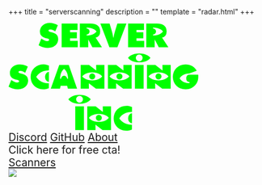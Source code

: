+++
title = "serverscanning"
description = ""
template = "radar.html"
+++

<div class="background"></div>
<div class="center">
  <div>
    <div>
      <svg
        width="99.390556mm"
        height="56.536186mm"
        viewBox="0 0 99.390556 56.536186"
        class="glow"
      >
        <g transform="translate(-48.47236,-108.88176)">
          <g
            aria-label="SERVER SCANNING INC"
            id="text236"
            style="fill: #00ff00"
          >
            <path
              d="m 64.233982,120.57737 1.42627,-3.48506 q 0.917773,0.65733 1.711523,0.97979 0.719336,0.31006 1.401465,0.31006 0.458886,0 0.731738,-0.17364 0.260449,-0.16123 0.260449,-0.47129 0,-0.50849 -1.314648,-0.79375 -0.533301,-0.11162 -0.669727,-0.13642 -1.401465,-0.34727 -2.133203,-1.21543 -0.731738,-0.83096 -0.731738,-2.15801 0,-1.99678 1.426269,-3.26181 1.42627,-1.26504 3.770313,-1.26504 1.041797,0 2.108398,0.28525 1.029395,0.28525 2.095996,0.85576 l -1.364257,3.24942 q -0.694532,-0.4837 -1.302247,-0.71934 -0.620117,-0.24805 -1.252636,-0.24805 -0.483692,0 -0.719336,0.14883 -0.260449,0.14883 -0.260449,0.43408 0,0.54571 1.860351,0.93018 0.347266,0.0868 0.458887,0.11162 1.252637,0.28525 2.021582,1.16582 0.744141,0.89297 0.744141,2.17041 0,2.05879 -1.500684,3.37344 -1.488281,1.30224 -3.869531,1.30224 -1.252637,0 -2.455664,-0.34726 -1.178223,-0.31006 -2.443262,-1.0418 z"
            />
            <path
              d="m 76.301462,121.64397 v -12.45195 h 8.321973 v 3.37344 h -3.931543 v 1.20302 h 3.571875 v 3.18741 h -3.571875 v 1.31465 h 4.043164 v 3.37343 z"
            />
            <path
              d="m 94.570113,113.38401 q -0.471289,-0.59531 -1.141015,-1.04179 -1.63711,-1.0418 -4.067969,-1.0418 v 0.47129 q 0.644922,0 1.103808,0.47129 0.47129,0.47129 0.47129,1.12861 0,0.66973 -0.47129,1.14102 -0.458886,0.45888 -1.103808,0.45888 v 0.47129 q 2.418457,0 4.067969,-1.02939 0.669726,-0.42168 1.141015,-1.0294 z m -8.743652,8.25996 v -12.45195 h 5.630664 q 2.443262,0 3.733105,1.079 1.289844,1.07901 1.289844,3.11299 0,1.33946 -0.644922,2.18281 -0.644922,0.85577 -1.761133,1.00459 l 3.323829,5.07256 h -5.010547 l -2.17041,-4.11758 v 4.11758 z"
            />
            <path
              d="m 101.31501,121.64397 -4.7501,-12.45195 h 4.84932 q 0.5333,1.86035 1.0914,3.7083 0.55811,1.83555 0.83096,3.74551 h 0.0868 q 0.33486,-1.89756 0.90537,-3.74551 0.5705,-1.84795 1.12861,-3.7083 h 4.7625 l -4.73769,12.45195 z"
            />
            <path
              d="m 111.08574,121.64397 v -12.45195 h 8.32197 v 3.37344 h -3.93155 v 1.20302 h 3.57188 v 3.18741 h -3.57188 v 1.31465 h 4.04317 v 3.37343 z"
            />
            <path
              d="m 129.35439,113.38401 q -0.47129,-0.59531 -1.14102,-1.04179 -1.63711,-1.0418 -4.06797,-1.0418 v 0.47129 q 0.64493,0 1.10381,0.47129 0.47129,0.47129 0.47129,1.12861 0,0.66973 -0.47129,1.14102 -0.45888,0.45888 -1.10381,0.45888 v 0.47129 q 2.41846,0 4.06797,-1.02939 0.66973,-0.42168 1.14102,-1.0294 z m -8.74365,8.25996 v -12.45195 h 5.63066 q 2.44326,0 3.73311,1.079 1.28984,1.07901 1.28984,3.11299 0,1.33946 -0.64492,2.18281 -0.64492,0.85577 -1.76114,1.00459 l 3.32383,5.07256 h -5.01054 l -2.17041,-4.11758 v 4.11758 z"
            />
            <path
              d="m 48.503761,142.29063 1.426269,-3.48505 q 0.917774,0.65732 1.711524,0.97978 0.719335,0.31006 1.401464,0.31006 0.458887,0 0.731739,-0.17363 0.260449,-0.16123 0.260449,-0.47129 0,-0.5085 -1.314649,-0.79375 -0.5333,-0.11162 -0.669726,-0.13643 -1.401465,-0.34726 -2.133203,-1.21543 -0.731738,-0.83095 -0.731738,-2.15801 0,-1.99677 1.426269,-3.26181 1.42627,-1.26504 3.770312,-1.26504 1.041797,0 2.108399,0.28525 1.029394,0.28526 2.095996,0.85576 l -1.364258,3.24942 q -0.694531,-0.48369 -1.302246,-0.71934 -0.620117,-0.24804 -1.252637,-0.24804 -0.483691,0 -0.719336,0.14882 -0.260449,0.14883 -0.260449,0.43409 0,0.5457 1.860352,0.93017 0.347265,0.0868 0.458886,0.11162 1.252637,0.28526 2.021582,1.16582 0.744141,0.89297 0.744141,2.17041 0,2.05879 -1.500683,3.37344 -1.488282,1.30225 -3.869532,1.30225 -1.252636,0 -2.455664,-0.34727 -1.178222,-0.31006 -2.443261,-1.0418 z"
            />
            <path
              d="m 69.600147,143.08438 q -0.731738,0.29766 -1.451074,0.44649 -0.744141,0.14883 -1.475879,0.14883 -0.930176,0 -1.736328,-0.19844 -0.84336,-0.19844 -1.525489,-0.58291 -1.661914,-0.94258 -2.492871,-2.40606 -0.855761,-1.45107 -0.855761,-3.33623 0,-1.37666 0.483691,-2.59209 0.483691,-1.17822 1.401465,-2.09599 0.942578,-0.91777 2.145605,-1.38906 1.240235,-0.47129 2.641699,-0.47129 0.372071,0 0.744141,0.0248 0.384473,0.0248 0.744141,0.13643 l 1.438672,0.47129 -0.0124,2.53007 h -0.04961 q -3.075781,0 -5.146973,1.69913 -0.880566,0.70693 -1.463476,1.68671 0.595312,1.00459 1.463476,1.67432 2.071192,1.69912 5.146973,1.69912 h 0.0248 z m 0,-3.33623 q -0.830957,0 -1.413867,-0.75654 -0.582911,-0.76894 -0.582911,-1.84795 0,-1.0666 0.582911,-1.82314 0.58291,-0.76895 1.413867,-0.76895 h 0.04961 l -0.02481,5.19658 z"
            />
            <path
              d="m 77.574853,132.92687 q -0.58291,0.44648 -1.041797,1.15341 -1.029395,1.64951 -1.029395,4.05557 h 0.471289 q 0,-0.64492 0.458887,-1.10381 0.471289,-0.47129 1.141016,-0.47129 0.657324,0 1.128613,0.47129 0.471289,0.45889 0.471289,1.10381 h 0.471289 q 0,-2.41846 -1.041797,-4.05557 -0.434082,-0.66972 -1.029394,-1.15341 z m -6.970117,10.43037 4.440039,-12.45196 h 4.985742 l 4.353222,12.45196 H 79.57163 l -0.396875,-1.5627 h -3.38584 l -0.37207,1.5627 z"
            />
            <path
              d="m 97.517823,136.92042 q -0.471289,-0.59531 -1.141016,-1.0418 -1.637109,-1.04179 -4.067968,-1.04179 -2.43086,0 -4.067969,1.04179 -0.669727,0.43408 -1.153418,1.0418 0.483691,0.62012 1.153418,1.02939 1.612305,1.0294 4.067969,1.0294 2.443261,0 4.067968,-1.0294 0.669727,-0.42168 1.141016,-1.02939 z m -5.208984,-1.5999 q 0.644922,0 1.103808,0.47129 0.471289,0.47129 0.471289,1.11621 0,0.66972 -0.471289,1.14101 -0.458886,0.45889 -1.103808,0.45889 -0.657325,0 -1.116211,-0.45889 -0.458887,-0.47129 -0.458887,-1.14101 0,-0.64492 0.458887,-1.11621 0.458886,-0.47129 1.116211,-0.47129 z m -6.052344,8.03672 v -12.45196 h 4.39043 l 3.75791,2.91455 -0.03721,-2.91455 h 4.316015 v 12.45196 h -4.427636 l -3.720703,-2.86495 0.03721,2.86495 z"
            />
            <path
              d="m 111.78052,136.92042 q -0.47129,-0.59531 -1.14102,-1.0418 -1.63711,-1.04179 -4.06797,-1.04179 -2.43086,0 -4.06796,1.04179 -0.66973,0.43408 -1.15342,1.0418 0.48369,0.62012 1.15342,1.02939 1.6123,1.0294 4.06796,1.0294 2.44327,0 4.06797,-1.0294 0.66973,-0.42168 1.14102,-1.02939 z m -5.20899,-1.5999 q 0.64493,0 1.10381,0.47129 0.47129,0.47129 0.47129,1.11621 0,0.66972 -0.47129,1.14101 -0.45888,0.45889 -1.10381,0.45889 -0.65732,0 -1.11621,-0.45889 -0.45888,-0.47129 -0.45888,-1.14101 0,-0.64492 0.45888,-1.11621 0.45889,-0.47129 1.11621,-0.47129 z m -6.05234,8.03672 v -12.45196 h 4.39043 l 3.75791,2.91455 -0.0372,-2.91455 h 4.31602 v 12.45196 h -4.42764 l -3.7207,-2.86495 0.0372,2.86495 z"
            />
            <path
              d="m 114.67026,143.35724 v -12.45196 h 4.55166 v 12.45196 z m 8.11114,-16.16026 q -0.5085,0.66973 -1.28985,1.16582 -1.83554,1.16582 -4.57646,1.16582 -2.72852,0 -4.57647,-1.16582 -0.76894,-0.48369 -1.30224,-1.16582 0.5333,-0.66972 1.30224,-1.16582 1.84795,-1.16582 4.57647,-1.16582 2.74092,0 4.57646,1.16582 0.78135,0.5085 1.28985,1.16582 z m -5.86631,-1.79834 q -0.74414,0 -1.26504,0.5333 -0.5209,0.5209 -0.5209,1.26504 0,0.74414 0.5209,1.27744 0.5209,0.5209 1.26504,0.5209 0.73174,0 1.25264,-0.5209 0.52089,-0.5333 0.52089,-1.27744 0,-0.74414 -0.52089,-1.26504 -0.5209,-0.5333 -1.25264,-0.5333 z"
            />
            <path
              d="m 132.22338,136.92042 q -0.47129,-0.59531 -1.14101,-1.0418 -1.63711,-1.04179 -4.06797,-1.04179 -2.43086,0 -4.06797,1.04179 -0.66973,0.43408 -1.15342,1.0418 0.48369,0.62012 1.15342,1.02939 1.6123,1.0294 4.06797,1.0294 2.44326,0 4.06797,-1.0294 0.66972,-0.42168 1.14101,-1.02939 z m -5.20898,-1.5999 q 0.64492,0 1.10381,0.47129 0.47129,0.47129 0.47129,1.11621 0,0.66972 -0.47129,1.14101 -0.45889,0.45889 -1.10381,0.45889 -0.65733,0 -1.11621,-0.45889 -0.45889,-0.47129 -0.45889,-1.14101 0,-0.64492 0.45889,-1.11621 0.45888,-0.47129 1.11621,-0.47129 z m -6.05235,8.03672 v -12.45196 h 4.39043 l 3.75791,2.91455 -0.0372,-2.91455 h 4.31601 v 12.45196 h -4.42763 l -3.72071,-2.86495 0.0372,2.86495 z"
            />
            <path
              d="m 143.01342,135.97784 h 4.78731 q 0.0248,0.4961 0.0248,0.57051 0.0124,0.12402 0.0124,0.32246 0,1.10381 -0.19844,1.95957 -0.21083,0.88057 -0.59531,1.5627 -0.95498,1.5999 -2.45566,2.44326 -1.48828,0.84336 -3.42305,0.84336 -1.43867,0 -2.61689,-0.47129 -1.19063,-0.44649 -2.15801,-1.38906 -0.91777,-0.90538 -1.40147,-2.096 -0.47128,-1.20303 -0.47128,-2.56729 0,-1.38906 0.48369,-2.57968 0.48369,-1.20303 1.40146,-2.0836 0.91778,-0.91777 2.1332,-1.38906 1.22784,-0.48369 2.6293,-0.48369 1.89756,0 3.39824,0.84336 1.50069,0.85576 2.43086,2.45566 l -3.98115,1.47588 q -2.30684,0 -3.86953,1.26504 -0.64492,0.5209 -1.09141,1.26504 0.44649,0.75654 1.09141,1.26504 1.56269,1.26504 3.86953,1.26504 0.31006,-0.0496 0.27285,-0.32246 -0.0372,-0.27285 -0.27285,-0.26045 -0.63252,0 -1.0666,-0.55811 -0.43408,-0.57051 -0.43408,-1.38906 0,-0.80615 0.43408,-1.37666 0.43408,-0.57051 1.0666,-0.57051 z"
            />
            <path
              d="m 83.42876,165.0705 v -12.45195 h 4.55166 v 12.45195 z m 8.111133,-16.16025 q -0.508496,0.66972 -1.289844,1.16582 -1.835547,1.16582 -4.576465,1.16582 -2.728515,0 -4.576465,-1.16582 -0.768945,-0.4837 -1.302246,-1.16582 0.533301,-0.66973 1.302246,-1.16582 1.84795,-1.16582 4.576465,-1.16582 2.740918,0 4.576465,1.16582 0.781348,0.50849 1.289844,1.16582 z m -5.866309,-1.79834 q -0.74414,0 -1.265039,0.5333 -0.520898,0.5209 -0.520898,1.26504 0,0.74414 0.520898,1.27744 0.520899,0.5209 1.265039,0.5209 0.731739,0 1.252637,-0.5209 0.520898,-0.5333 0.520898,-1.27744 0,-0.74414 -0.520898,-1.26504 -0.520898,-0.5333 -1.252637,-0.5333 z"
            />
            <path
              d="m 100.98188,158.63368 q -0.47129,-0.59531 -1.14102,-1.04179 -1.63711,-1.0418 -4.067969,-1.0418 -2.430859,0 -4.067969,1.0418 -0.669726,0.43408 -1.153418,1.04179 0.483692,0.62012 1.153418,1.0294 1.612305,1.02939 4.067969,1.02939 2.443262,0 4.067969,-1.02939 0.66973,-0.42168 1.14102,-1.0294 z m -5.208989,-1.5999 q 0.644922,0 1.103809,0.47129 0.471289,0.47129 0.471289,1.11621 0,0.66973 -0.471289,1.14102 -0.458887,0.45888 -1.103809,0.45888 -0.657324,0 -1.116211,-0.45888 -0.458887,-0.47129 -0.458887,-1.14102 0,-0.64492 0.458887,-1.11621 0.458887,-0.47129 1.116211,-0.47129 z m -6.052344,8.03672 v -12.45195 h 4.39043 l 3.75791,2.91455 -0.03721,-2.91455 h 4.316023 v 12.45195 h -4.427644 l -3.720703,-2.86494 0.03721,2.86494 z"
            />
            <path
              d="m 113.08656,164.79765 q -0.73174,0.29765 -1.45107,0.44648 -0.74414,0.14883 -1.47588,0.14883 -0.93018,0 -1.73633,-0.19844 -0.84336,-0.19843 -1.52549,-0.58291 -1.66191,-0.94258 -2.49287,-2.40605 -0.85576,-1.45108 -0.85576,-3.33623 0,-1.37666 0.48369,-2.59209 0.48369,-1.17822 1.40147,-2.096 0.94258,-0.91777 2.1456,-1.38906 1.24024,-0.47129 2.6417,-0.47129 0.37207,0 0.74414,0.0248 0.38447,0.0248 0.74414,0.13643 l 1.43867,0.47129 -0.0124,2.53008 h -0.0496 q -3.07578,0 -5.14697,1.69912 -0.88057,0.70693 -1.46348,1.68672 0.59532,1.00459 1.46348,1.67431 2.07119,1.69913 5.14697,1.69913 h 0.0248 z m 0,-3.33623 q -0.83095,0 -1.41386,-0.75655 -0.58291,-0.76894 -0.58291,-1.84794 0,-1.06661 0.58291,-1.82315 0.58291,-0.76894 1.41386,-0.76894 h 0.0496 l -0.0248,5.19658 z"
            />
          </g>
        </g>
      </svg>
    </div>
    <div class="margin-top" style="font-size: 1.5em;">
      <nav class="centered">
        <a class="fancy-link" href="//discord.gg/Qf83SNTVAd">Discord</a>
        <a class="fancy-link" href="//github.com/serverscanning">GitHub</a>
        <a class="fancy-link" href="/about">About</a><br>
        <a class="fancy-link hover-cursor" onclick="freecta(this)">Click here for free cta!</a><br>
        <a class="fancy-link" href="/scanners">Scanners</a>
      </nav>
      <div class="centered"><img src="/88x31.gif" /></div>
    </div>
  </div>
</div>

